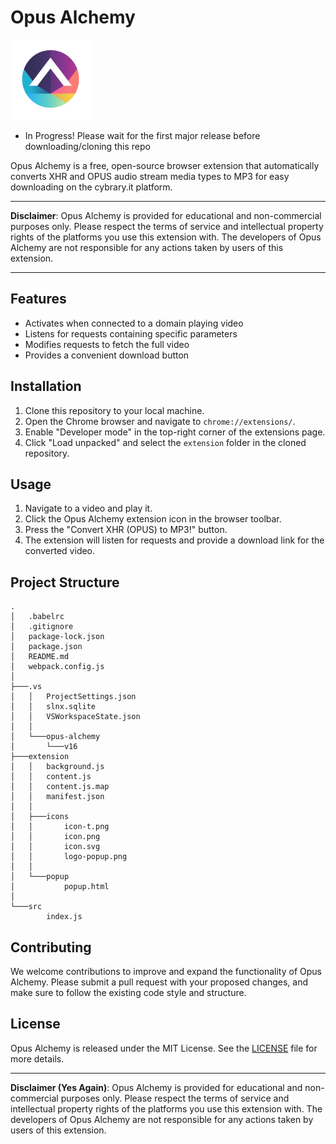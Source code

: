 # Opus Alchemy

![Opus Alchemy Logo](./extension/icons/icon.png)

- In Progress! Please wait for the first major release before downloading/cloning this repo


Opus Alchemy is a free, open-source browser extension that automatically converts XHR and OPUS audio stream media types to MP3 for easy downloading on the cybrary.it platform.

---

**Disclaimer**: Opus Alchemy is provided for educational and non-commercial purposes only. Please respect the terms of service and intellectual property rights of the platforms you use this extension with. The developers of Opus Alchemy are not responsible for any actions taken by users of this extension.

---

## Features

- Activates when connected to a domain playing video
- Listens for requests containing specific parameters
- Modifies requests to fetch the full video
- Provides a convenient download button

## Installation

1. Clone this repository to your local machine.
2. Open the Chrome browser and navigate to `chrome://extensions/`.
3. Enable "Developer mode" in the top-right corner of the extensions page.
4. Click "Load unpacked" and select the `extension` folder in the cloned repository.

## Usage

1. Navigate to a video and play it.
2. Click the Opus Alchemy extension icon in the browser toolbar.
3. Press the "Convert XHR (OPUS) to MP3!" button.
4. The extension will listen for requests and provide a download link for the converted video.

## Project Structure

```
.
│   .babelrc
│   .gitignore
│   package-lock.json
│   package.json
│   README.md
│   webpack.config.js
│
├───.vs
│   │   ProjectSettings.json
│   │   slnx.sqlite
│   │   VSWorkspaceState.json
│   │
│   └───opus-alchemy
│       └───v16
├───extension
│   │   background.js
│   │   content.js
│   │   content.js.map
│   │   manifest.json
│   │
│   ├───icons
│   │       icon-t.png
│   │       icon.png
│   │       icon.svg
│   │       logo-popup.png
│   │
│   └───popup
│           popup.html
│
└───src
        index.js
```

## Contributing

We welcome contributions to improve and expand the functionality of Opus Alchemy. Please submit a pull request with your proposed changes, and make sure to follow the existing code style and structure.

## License

Opus Alchemy is released under the MIT License. See the [LICENSE](LICENSE) file for more details.


---

**Disclaimer (Yes Again)**: Opus Alchemy is provided for educational and non-commercial purposes only. Please respect the terms of service and intellectual property rights of the platforms you use this extension with. The developers of Opus Alchemy are not responsible for any actions taken by users of this extension.
